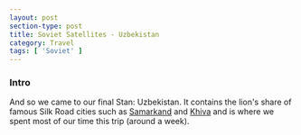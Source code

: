 ```yaml
---
layout: post
section-type: post
title: Soviet Satellites - Uzbekistan
category: Travel
tags: [ 'Soviet' ]
---
```


### Intro

And so we came to our final Stan: Uzbekistan. It contains the lion's share
of famous Silk Road cities such as [Samarkand](XX) and [Khiva](XX)
and is where we spent most of our time this trip (around a week). 